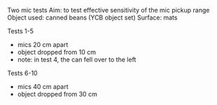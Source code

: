 Two mic tests
Aim: to test effective sensitivity of the mic pickup range
Object used: canned beans (YCB object set)
Surface: mats

Tests 1-5
- mics 20 cm apart 
- object dropped from 10 cm 
- note: in test 4, the can fell over to the left 

Tests 6-10
- mics 40 cm apart
- object dropped from 30 cm

